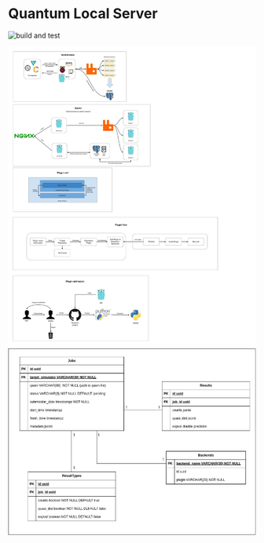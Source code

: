 # Quantum Local Server

![build and test](https://github.com/github/Dpbm/qserver/workflows/tests.yml/badge.svg)

![architecture](./assets/arch.jpg)
![database diagram](./assets/database.jpg)
